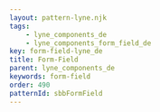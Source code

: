 ```yaml
---
layout: pattern-lyne.njk
tags: 
    - lyne_components_de
    - lyne_components_form_field_de
key: form-field-lyne_de
title: Form-Field
parent: lyne_components_de
keywords: form-field
order: 490
patternId: sbbFormField
---
```

